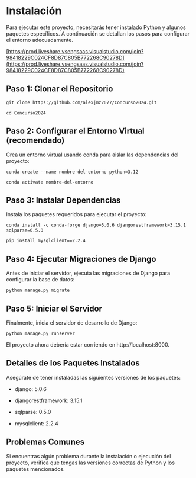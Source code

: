 # Instalación
Para ejecutar este proyecto, necesitarás tener instalado Python y algunos paquetes específicos. A continuación se detallan los pasos para configurar el entorno adecuadamente.


[https://prod.liveshare.vsengsaas.visualstudio.com/join?98418229C024CF8D87C805B772268C90278D](https://prod.liveshare.vsengsaas.visualstudio.com/join?98418229C024CF8D87C805B772268C90278D)

## Paso 1: Clonar el Repositorio
```
git clone https://github.com/alexjmz2077/Concurso2024.git
```

```
cd Concurso2024
```

## Paso 2: Configurar el Entorno Virtual (recomendado)
Crea un entorno virtual usando conda para aislar las dependencias del proyecto:
```
conda create --name nombre-del-entorno python=3.12
```

```
conda activate nombre-del-entorno
```


## Paso 3: Instalar Dependencias
Instala los paquetes requeridos para ejecutar el proyecto:
```
conda install -c conda-forge django=5.0.6 djangorestframework=3.15.1 sqlparse=0.5.0
```

```
pip install mysqlclient==2.2.4
```

## Paso 4: Ejecutar Migraciones de Django
Antes de iniciar el servidor, ejecuta las migraciones de Django para configurar la base de datos:
```
python manage.py migrate
```

## Paso 5: Iniciar el Servidor
Finalmente, inicia el servidor de desarrollo de Django:
```
python manage.py runserver
```
El proyecto ahora debería estar corriendo en http://localhost:8000.

## Detalles de los Paquetes Instalados
Asegúrate de tener instaladas las siguientes versiones de los paquetes:

- django: 5.0.6
* djangorestframework: 3.15.1
+ sqlparse: 0.5.0
- mysqlclient: 2.2.4

## Problemas Comunes
Si encuentras algún problema durante la instalación o ejecución del proyecto, verifica que tengas las versiones correctas de Python y los paquetes mencionados.
